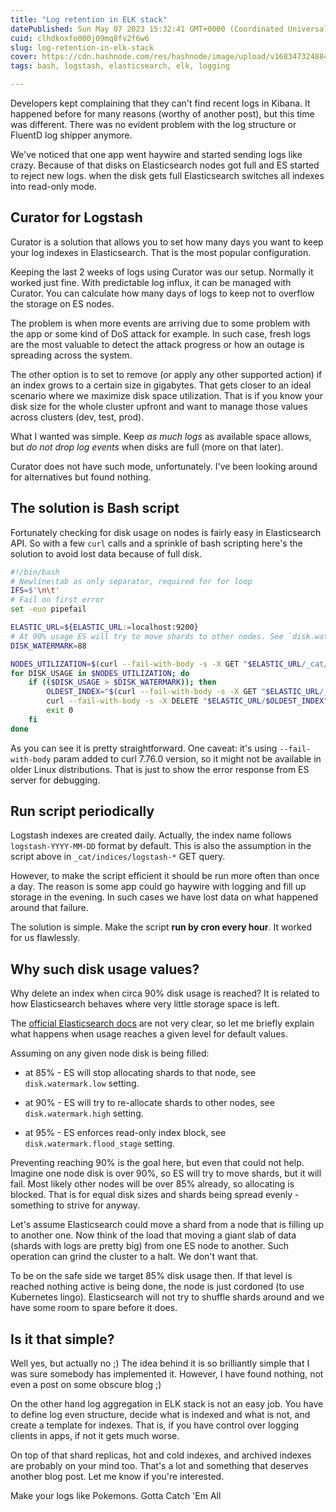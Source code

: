 ```yaml
---
title: "Log retention in ELK stack"
datePublished: Sun May 07 2023 15:32:41 GMT+0000 (Coordinated Universal Time)
cuid: clhdkoxfo000j09mq8fv2f6w6
slug: log-retention-in-elk-stack
cover: https://cdn.hashnode.com/res/hashnode/image/upload/v1683473248840/9abb5384-14aa-4bd0-a99f-38e84defc5e1.jpeg
tags: bash, logstash, elasticsearch, elk, logging

---
```


Developers kept complaining that they can't find recent logs in Kibana. It happened before for many reasons (worthy of another post), but this time was different. There was no evident problem with the log structure or FluentD log shipper anymore.

We've noticed that one app went haywire and started sending logs like crazy. Because of that disks on Elasticsearch nodes got full and ES started to reject new logs. when the disk gets full Elasticsearch switches all indexes into read-only mode.

## Curator for Logstash

Curator is a solution that allows you to set how many days you want to keep your log indexes in Elasticsearch. That is the most popular configuration.

Keeping the last 2 weeks of logs using Curator was our setup. Normally it worked just fine. With predictable log influx, it can be managed with Curator. You can calculate how many days of logs to keep not to overflow the storage on ES nodes.

The problem is when more events are arriving due to some problem with the app or some kind of DoS attack for example. In such case, fresh logs are the most valuable to detect the attack progress or how an outage is spreading across the system.

The other option is to set to remove (or apply any other supported action) if an index grows to a certain size in gigabytes. That gets closer to an ideal scenario where we maximize disk space utilization. That is if you know your disk size for the whole cluster upfront and want to manage those values across clusters (dev, test, prod).

What I wanted was simple. Keep *as much logs* as available space allows, but *do not drop log events* when disks are full (more on that later).

Curator does not have such mode, unfortunately. I've been looking around for alternatives but found nothing.

## The solution is Bash script

Fortunately checking for disk usage on nodes is fairly easy in Elasticsearch API. So with a few `curl` calls and a sprinkle of bash scripting here's the solution to avoid lost data because of full disk.

```bash
#!/bin/bash
# Newline\tab as only separator, required for for loop
IFS=$'\n\t'
# Fail on first error
set -euo pipefail

ELASTIC_URL=${ELASTIC_URL:=localhost:9200}
# At 90% usage ES will try to move shards to other nodes. See `disk.watermark.high` in docs.
DISK_WATERMARK=88

NODES_UTILIZATION=$(curl --fail-with-body -s -X GET "$ELASTIC_URL/_cat/allocation?h=disk.percent&pretty")
for DISK_USAGE in $NODES_UTILIZATION; do
    if (($DISK_USAGE > $DISK_WATERMARK)); then
        OLDEST_INDEX="$(curl --fail-with-body -s -X GET "$ELASTIC_URL/_cat/indices/logstash-*?h=index&s=index" | head -n 1)"
        curl --fail-with-body -s -X DELETE "$ELASTIC_URL/$OLDEST_INDEX"
        exit 0
    fi
done
```

As you can see it is pretty straightforward. One caveat: it's using `--fail-with-body` param added to curl 7.76.0 version, so it might not be available in older Linux distributions. That is just to show the error response from ES server for debugging.

## Run script periodically

Logstash indexes are created daily. Actually, the index name follows `logstash-YYYY-MM-DD` format by default. This is also the assumption in the script above in `_cat/indices/logstash-*` GET query.

However, to make the script efficient it should be run more often than once a day. The reason is some app could go haywire with logging and fill up storage in the evening. In such cases we have lost data on what happened around that failure.

The solution is simple. Make the script **run by cron every hour**. It worked for us flawlessly.

## Why such disk usage values?

Why delete an index when circa 90% disk usage is reached? It is related to how Elasticsearch behaves where very little storage space is left.

The [official Elasticsearch docs](https://www.elastic.co/guide/en/elasticsearch/reference/8.7/modules-cluster.html#disk-based-shard-allocation) are not very clear, so let me briefly explain what happens when usage reaches a given level for default values.

Assuming on any given node disk is being filled:

* at 85% - ES will stop allocating shards to that node, see `disk.watermark.low` setting.
    
* at 90% - ES will try to re-allocate shards to other nodes, see `disk.watermark.high` setting.
    
* at 95% - ES enforces read-only index block, see `disk.watermark.flood_stage` setting.
    

Preventing reaching 90% is the goal here, but even that could not help. Imagine one node disk is over 90%, so ES will try to move shards, but it will fail. Most likely other nodes will be over 85% already, so allocating is blocked. That is for equal disk sizes and shards being spread evenly - something to strive for anyway.

Let's assume Elasticsearch could move a shard from a node that is filling up to another one. Now think of the load that moving a giant slab of data (shards with logs are pretty big) from one ES node to another. Such operation can grind the cluster to a halt. We don't want that.

To be on the safe side we target 85% disk usage then. If that level is reached nothing active is being done, the node is just cordoned (to use Kubernetes lingo). Elasticsearch will not try to shuffle shards around and we have some room to spare before it does.

## Is it that simple?

Well yes, but actually no ;) The idea behind it is so brilliantly simple that I was sure somebody has implemented it. However, I have found nothing, not even a post on some obscure blog ;)

On the other hand log aggregation in ELK stack is not an easy job. You have to define log even structure, decide what is indexed and what is not, and create a template for indexes. That is, if you have control over logging clients in apps, if not it gets much worse.

On top of that shard replicas, hot and cold indexes, and archived indexes are probably on your mind too. That's a lot and something that deserves another blog post. Let me know if you're interested.

Make your logs like Pokemons. Gotta Catch 'Em All